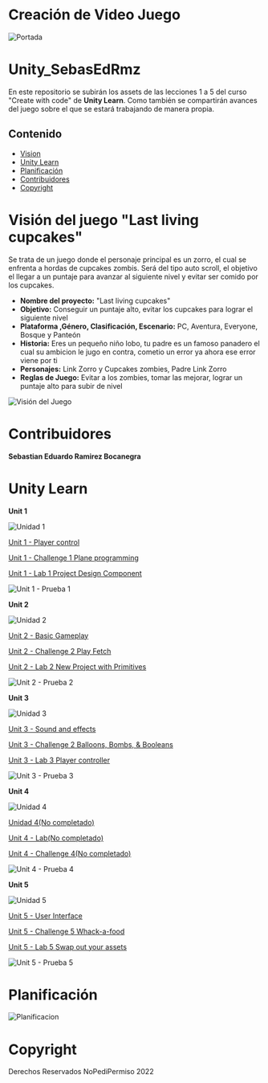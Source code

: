 Creación de Video Juego
=======================

![Portada](https://user-images.githubusercontent.com/8560750/195950148-0c0df38e-5f96-45ae-87c3-6922738c612d.jpg)


# Unity_SebasEdRmz

En este repositorio se subirán los assets de las lecciones 1 a 5 del curso "Create with code" de **Unity Learn**. 
Como también se compartirán avances del juego sobre el que se estará trabajando de manera propia.

Contenido
---------

-   [Vision](#Visión-del-juego-"Last-living-cupcakes")
-   [Unity Learn](#Unity-Learn)
-   [Planificación](#planificación)
-   [Contribuidores](#Contribuidores)
-   [Copyright](#copyright)

# Visión del juego "Last living cupcakes"

Se trata de un juego donde el personaje principal es un zorro, el cual se enfrenta a hordas de cupcakes zombis. 
Será del tipo auto scroll, el objetivo el llegar a un puntaje para avanzar al siguiente nivel y evitar ser comido por los cupcakes.

- **Nombre del proyecto:** "Last living cupcakes"
- **Objetivo:** Conseguir un puntaje alto, evitar los cupcakes para lograr el siguiente nivel 
- **Plataforma ,Género, Clasificación, Escenario:** PC, Aventura, Everyone, Bosque y Panteón
- **Historia:** Eres un pequeño niño lobo, tu padre es un famoso panadero el cual su ambicion le jugo en contra, cometio un error ya ahora ese error viene por ti 
- **Personajes:**  Link Zorro y Cupcakes zombies, Padre Link Zorro
- **Reglas de Juego:** Evitar a los zombies, tomar las mejorar, lograr un puntaje alto para subir de nivel

![Visión del Juego](https://github.com/Sebas-B/sample_project/blob/main/unityImg/taller%20de%20chocolate.jpg "Prototype")

# Contribuidores

**Sebastian Eduardo Ramirez Bocanegra**

# Unity Learn

**Unit 1**

![Unidad 1](https://connect-prd-cdn.unity.com/20190515/learn/images/4d417a32-aba0-47e5-a57b-c56ea9548013_P1_1080pBanner.png.200x0x1.webp "Unidad 1")

[Unit 1 - Player control](https://github.com/Sebas-B/Unity_SebasEdRmz/tree/main/unity1_unidad1/Leccion1)

[Unit 1 - Challenge 1 Plane programming](https://github.com/Sebas-B/Unity_SebasEdRmz/tree/main/unity1_unidad1/Reto1)

[Unit 1 - Lab 1 Project Design Component](https://github.com/Sebas-B/Unity_SebasEdRmz/blob/main/unity1_unidad1/Lab1ProjectDesignDocument/Project%20Design%20Doc.pdf)

![Unit 1 - Prueba 1](https://github.com/Sebas-B/sample_project/blob/main/unityImg/quiz1.jpg)

**Unit 2**

![Unidad 2](https://connect-prd-cdn.unity.com/20190516/learn/images/bf8d3473-c257-4b77-baec-74c0e35d554a_p21080pBanner.png.200x0x1.webp "Unidad 2")

[Unit 2 - Basic Gameplay](https://github.com/Sebas-B/Unity_SebasEdRmz/tree/main/unity2_unidad1/Leccion2)

[Unit 2 - Challenge 2 Play Fetch](https://github.com/Sebas-B/Unity_SebasEdRmz/tree/main/unity2_unidad1/Reto2)

[Unit 2 - Lab 2 New Project with Primitives](https://github.com/Sebas-B/Unity_SebasEdRmz/tree/main/unity2_unidad1/Lab2NewProjectwithPrimitives)

![Unit 2 - Prueba 2](https://github.com/Sebas-B/sample_project/blob/main/unityImg/quiz2.jpg)

**Unit 3**

![Unidad 3](https://connect-prd-cdn.unity.com/20190606/learn/images/998f1459-9767-49af-a033-b1e52a38bc66_P31080pBanner__1_.png.200x0x1.webp "Unidad 3")

[Unit 3 - Sound and effects](https://github.com/Sebas-B/Unity_SebasEdRmz/tree/main/unity3_unidad2/Leccion3)

[Unit 3 - Challenge 2 Balloons, Bombs, & Booleans](https://github.com/Sebas-B/Unity_SebasEdRmz/tree/main/unity3_unidad2/Reto3)

[Unit 3 - Lab 3 Player controller](https://github.com/Sebas-B/Unity_SebasEdRmz/tree/main/unity3_unidad2/Lab3)

![Unit 3 - Prueba 3](https://github.com/Sebas-B/sample_project/blob/main/unityImg/quiz3.jpg)


**Unit 4**

![Unidad 4](https://connect-prd-cdn.unity.com/20190606/learn/images/3c9ad8f0-9f2c-4265-806e-1baaed1fa8a3_p41080pBanner__1_.png.200x0x1.webp "Unidad 4")

[Unidad 4(No completado)]()

[Unit 4 - Lab(No completado)]()

[Unit 4 - Challenge 4(No completado)]()

![Unit 4 - Prueba 4](https://github.com/Sebas-B/sample_project/blob/main/unityImg/quiz4.PNG)



**Unit 5**

![Unidad 5](https://connect-prd-cdn.unity.com/20190606/learn/images/08de1b60-efa5-4f1d-8e33-50979f62e589_p51080pBanner__1_.png.200x0x1.webp "Unidad 5")

[Unit 5 - User Interface](https://github.com/Sebas-B/Unity_SebasEdRmz/tree/main/unity5_unidad2/Leccion5)

[Unit 5 - Challenge 5 Whack-a-food](https://github.com/Sebas-B/Unity_SebasEdRmz/tree/main/unity5_unidad2/Reto5)

[Unit 5 - Lab 5 Swap out your assets](https://github.com/Sebas-B/Unity_SebasEdRmz/tree/main/unity5_unidad2/Lab5)

![Unit 5 - Prueba 5](https://github.com/Sebas-B/sample_project/blob/main/unityImg/quiz5.jpg)

# Planificación

![Planificacion](https://github.com/Sebas-B/sample_project/blob/main/unityImg/Captura.PNG)

# Copyright

Derechos Reservados NoPediPermiso 2022

